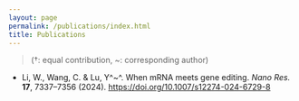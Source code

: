 ```yaml
---
layout: page
permalink: /publications/index.html
title: Publications
---
```


> (†: equal contribution, ~: corresponding author)

- Li, W., Wang, C. & Lu, Y^~^. When mRNA meets gene editing. *Nano Res.* **17**, 7337–7356 (2024). https://doi.org/10.1007/s12274-024-6729-8
